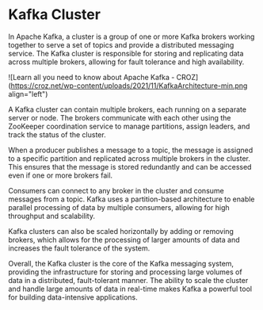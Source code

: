 # Kafka Cluster

In Apache Kafka, a cluster is a group of one or more Kafka brokers working together to serve a set of topics and provide a distributed messaging service. The Kafka cluster is responsible for storing and replicating data across multiple brokers, allowing for fault tolerance and high availability.

![Learn all you need to know about Apache Kafka - CROZ](https://croz.net/wp-content/uploads/2021/11/KafkaArchitecture-min.png align="left")

A Kafka cluster can contain multiple brokers, each running on a separate server or node. The brokers communicate with each other using the ZooKeeper coordination service to manage partitions, assign leaders, and track the status of the cluster.

When a producer publishes a message to a topic, the message is assigned to a specific partition and replicated across multiple brokers in the cluster. This ensures that the message is stored redundantly and can be accessed even if one or more brokers fail.

Consumers can connect to any broker in the cluster and consume messages from a topic. Kafka uses a partition-based architecture to enable parallel processing of data by multiple consumers, allowing for high throughput and scalability.

Kafka clusters can also be scaled horizontally by adding or removing brokers, which allows for the processing of larger amounts of data and increases the fault tolerance of the system.

Overall, the Kafka cluster is the core of the Kafka messaging system, providing the infrastructure for storing and processing large volumes of data in a distributed, fault-tolerant manner. The ability to scale the cluster and handle large amounts of data in real-time makes Kafka a powerful tool for building data-intensive applications.